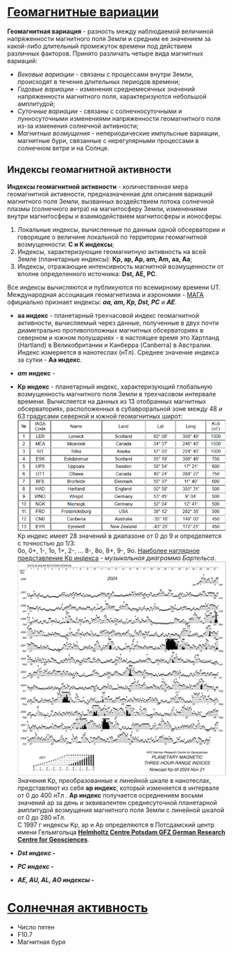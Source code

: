 # [Геомагнитные вариации](http://www.wdcb.ru/stp/geomag/geomagnetic_variations.ru.html)

**Геомагнитная вариация** - разность между наблюдаемой величиной напряженности магнитного поля Земли и средним ее значением за какой-либо длительный промежуток времени под действием различных факторов.
Принято различать четыре вида магнитных вариаций:

-   *Вековые вариации* - связаны с процессами внутри Земли, происходят в течение длительных периодов времени;
-   *Годовые вариации* - изменения среднемесячных значений напряженности магнитного поля, характеризуются небольшой амплитудой;
-   *Суточные вариации* - связаны с солнечносуточными и лунносуточными изменениями напряженности геомагнитного поля из-за изменения солнечной активности;
-   *Магнитные возмущения* - непериодические импульсные вариации, магнитные бури, связанные с нерегулярными процессами в солнечном ветре и на Солнце.

## Индексы геомагнитной активности

**Индексы геомагнитной активности** - количественная мера геомагнитной активности, предназначенная для описания вариаций магнитного поля Земли, вызванных воздействием потока солнечной плазмы (солнечного ветра) на магнитосферу Земли, изменениями внутри магнитосферы и взаимодействием магнитосферы и ионосферы.

1.  Локальные индексы, вычисленные по данным одной обсерватории и говорящие о величине локальной по территории геомагнитной возмущенности: **С и K индексы**;
2.  Индексы, характеризующие геомагнитную активность на всей Земле (планетарные индексы): **Кp, ар, Ар, аm, Am, aa, Aa**;
3.  Индексы, отражающие интенсивность магнитной возмущенности от вполне определенного источника: **Dst, AЕ, РС**.

Все индексы вычисляются и публикуются по всемирному времени UT. Международная ассоциация геомагнетизма и аэрономии - [МАГА](http://isgi.unistra.fr/) официально признает индексы: ***aa, am, Kp, Dst, PC*** и ***AE***.

-   **aa индекс** - планетарный трехчасовой индекс геомагнитной активности, вычисляемый через данные, полученные в двух почти диаметрально противоположных магнитных обсерваториях в северном и южном полушариях - в настоящее время это Хартланд (Hartland) в Великобритании и Канберра (Canberra) в Австралии.
    Индекс измеряется в нанотеслах (нТл).
    Среднее значение индекса за сутки - **Aa индекс**.

-   ***am*** **индекс**  -

-   **Kp индекс** - планетарный индекс, характеризующий глобальную возмущенность магнитного поля Земли в трехчасовом интервале времени.
    Вычисляется на данных из 13 отобранных магнитных обсерваториях, расположенных в субавроральной зоне между 48 и 63 градусами северной и южной геомагнитных широт:\
    ![](data/help/Обсерватории_Kp.png)Kp индекс имеет 28 значений в диапазоне от 0 до 9 и определяется с точностью до 1/3:\
    0о, 0+, 1-, 1о, 1+, 2-, … 8-, 8o, 8+, 9-, 9о.
    [Наиболее наглядное представление Kp индекса](https://kp.gfz-potsdam.de/en/figures/bartels-music) - *музыкальная диаграмма Бартельса*.\
    ![](data/help/Kp_music_2024.png)Значения Kp, преобразованные к линейной шкале в нанотеслах, представляют из себя **ар индекс**, который изменяется в интервале от 0 до 400 нТл
    . **Ар индекс** получается осреднением восьми значений ар за день и эквивалентен среднесуточной планетарной амплитудой возмущения магнитного поля Земли с линейной шкалой от 0 до 280 нТл.\
    С 1997 г индексы Kp, ap и Ap определяются в Потсдамский центр имени Гельмгольца [**Helmholtz Centre Potsdam GFZ German Research Centre for Geosciences**](http://www.gfz-potsdam.de/en/kp-index/).

-   ***Dst индекс -***

-   ***PC индекс -***

-   ***AE, AU, AL, AО индексы -***

# [Солнечная активность](http://www.wdcb.ru/stp/solar/solar_activity.ru.html)

-   Число пятен
-   F10.7
-   Магнитная буря
